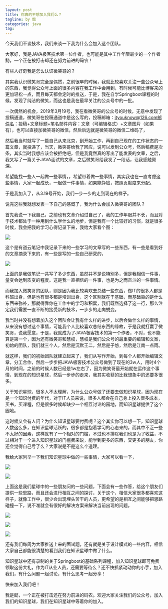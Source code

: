 ```yaml
---
layout: post
title: 你真的不想加入我们么？
tagline: by 懿
categories: java
tag:
---
```


今天我们不谈技术，我们来谈一下我为什么会加入这个团队。
<!--more-->

大家好，我是JAVA极客技术第一位作者，也可能是其中工作年限最少的一个作者 懿，一个正在被打击却还在努力前进的码农！

有些人好奇我是怎么认识微笑哥的？

其实我认识微笑哥完全是偶然，之前很早的时候，我就比较喜欢关注一些公众号上的东西，我觉得公众号上面的很多内容在我工作中会用到，有时候可能比博客来的更加轻松一点，而且每天都会定时的推送，于是，我在自学Springboot课程的时候，发现了纯洁的微笑，而这也是我在最早关注的公众号中的一批。

一次偶然的机会，2019年3月19号，我在看微笑哥的公众号的时候，无意中发现了投稿通道，微笑哥在投稿通道中是这么写的，投稿邮箱：ityouknow@126.com邮件名：投稿+文章标题+笔名邮件内容：文章（可编辑格式）+文章图片（如果有），也可以直接加微笑哥的微信，然后后边就是微笑哥的微信二维码了，

然后我当时就写了一篇自己从来北京，到开始工作，再到自己现在的工作状态的一篇文章，就投递了，当天，微笑哥给我了回应，说可以发到公众号，然后稿费是次条，其实当时我想应该会被拒绝吧，但是我竟然真的写出了能发表的文章，之后，我又写了一篇关于JAVA面试的文章，之后微笑哥给我发了一段话，让我感触颇深。

希望能找一些人一起做一些事情，，希望带着做一些事情，其实我也在一直考虑这些事情，大家一起成长，一起做一件事情，如果能挣钱，按照贡献度来分配。

于是我加入了，从3.19号开始，我们一步一步的走到现在的样子。

说完这些我就想发表一下自己的感慨了，我为什么会加入微笑哥的团队？

首先我说一下我自己，之前也有文章介绍过自己了，我的工作年限并不长，而且对于技术都处于一种用到什么学什么的地步，但是我有一个比较好的习惯，就是很多时候，我会把我的学习心得记录下来，我给大家看个图：

![](http://www.justdojava.com/assets/images/2019/java/image_yi/07_28/1.jpg)

这个是有道云笔记中我记录下来的一些学习的文章写的一些东西，有一些是看到好的文章摘录下来的，有一些是写的一些自己研究的，

![](http://www.justdojava.com/assets/images/2019/java/image_yi/07_28/2.jpg)

上面的是我做笔记一共写了多少东西，虽然并不是说特别多，但是我相信一件事，量变会达到质变的程度。这是我一直相信的一件事，也是为之而奋斗的一件事情。

而我加入微笑哥的团队，则是因为我比较喜欢去总结一些东西，做IT的很多人都是科班出身，但是也有很多都是培训出身，这个区别就在于基础，而基础靠的是什么东西来弥补，那就得靠你在工作中的学习和积累，我们既然选择了这一行，那么注定我们需要一直不断的接受新的技术，一步步的走向蜕变。

我当时并没有想着加入这个团队会让我有什么样的进步，以后会做什么样的事情，从来没有想过这个事情，可能我个人比较喜欢总结东西的缘故，于是我就打赢了微笑哥，说我愿意，于是，我就成为了JAVA极客技术的第一个作者，不对，也不能算是第一个，因为还有微笑哥和慧权，慧权是我们公众号的最重要的编辑和文案，初始的团队，我们就三个人，然后是沉默王二，然后是子悠，然后是江南一点雨。

就这样，我们的初始团队就建立起来了，我们从写作开始，到每个人都开始编辑文章，分工合作，然后一步步把JAVA极客技术公众号做到了现在的3w人，用时4个月的时间，之前的时候人数已经是1w左右了，因为微笑哥最开始就在运作这个事情，到现在的知识星球，然后一步步的走来，我其实收获的比我想象中的还要多很多。

关于知识星球，很多人不太理解，为什么公众号做了还要去做知识星球，因为现在是一个知识付费的年代，对于IT人员来说，很多人都会在自己身上投入很多成本，买书，买课程，但是很多时候却缺少一个相互讨论的园地，而知识星球提供了这个园地。

这时候又会有人问？为什么知识星球要付费呢？这个其实你可以想一下，知识星球人数这么多，在知识星球活跃的，很多都是抱着学习的心态来的，而其中不乏一些不太好的因素，这样就有了一个相对的门槛，不过也不排除我们也是为了收益，不过相对于一个进入知识星球的门槛费来说，能学到更多的东西，交更多的朋友，你还会觉得自己亏了么？大家说是不是这么个道理。

我给大家列举一下我们知识星球中做的一些事情，大家可以看一下，

![](http://www.justdojava.com/assets/images/2019/java/image_yi/07_28/3.jpg)

![](http://www.justdojava.com/assets/images/2019/java/image_yi/07_28/4.png)

上面这是我们星球中的一些朋友问的一些问题，下面会有一些作答，给这个朋友们提供一些思路，而且还会进行相互之间的探讨，关于这个，相信大家很多都喜欢这样子，就像工作中，很少会出现埋头苦干的人员，更希望的是相互之间能够把思路碰撞一下，说不准就会有很好的解决方案来解决当前出现的问题。

![](http://www.justdojava.com/assets/images/2019/java/image_yi/07_28/5.jpg)

![](http://www.justdojava.com/assets/images/2019/java/image_yi/07_28/6.jpg)

![](http://www.justdojava.com/assets/images/2019/java/image_yi/07_28/7.jpg)

还有我们每周为大家推送上来的面试题，还有就是关于设计模式的一些内容，相信大家自己都能很清楚的看到我们在知识星球中做了什么。

知识星球中还有录制的关于Springboot的基础系列课程，加入知识星球即可免费领取这份大礼，作为IT从业人员，还需要等待么？还不快抓紧动动你的小手，加入我们，有什么问题一起讨论，有什么思考一起分享！

快来加入我们吧！

我是懿，一个正在被打击还在努力前进的码农。欢迎大家关注我们的公众号，加入我们的知识星球，我们在知识星球中等着你的加入。







